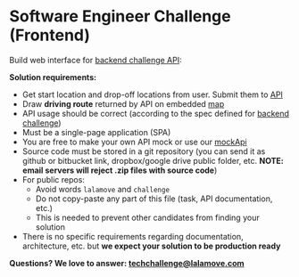 # Software Engineer Challenge (Frontend)

Build web interface for [backend challenge API](backend.md):

**Solution requirements:**

- Get start location and drop-off locations from user. Submit them to [API](backend.md)
- Draw **driving route** returned by API on embedded [map](https://developers.google.com/maps/)
- API usage should be correct (according to the spec defined for [backend challenge](backend.md))
- Must be a single-page application (SPA)
- You are free to make your own API mock or use our [mockApi](mockApi)
- Source code must be stored in a git repository (you can send it as github or bitbucket link, dropbox/google drive public folder, etc. **NOTE: email servers will reject .zip files with source code**)
- For public repos:
	- Avoid words `lalamove` and `challenge`
	- Do not copy-paste any part of this file (task, API documentation, etc.)
	- This is needed to prevent other candidates from finding your solution
- There is no specific requirements regarding documentation, architecture, etc. but **we expect your solution to be production ready**

**Questions? We love to answer: <techchallenge@lalamove.com>**
